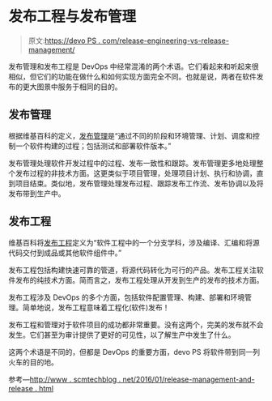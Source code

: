 # 发布工程与发布管理

> 原文:[https://devo PS . com/release-engineering-vs-release-management/](https://devops.com/release-engineering-vs-release-management/)

发布管理和发布工程是 DevOps 中经常混淆的两个术语。它们看起来和听起来很相似，但它们的功能在做什么和如何实现方面完全不同。也就是说，两者在软件发布的更大图景中服务于相同的目的。

## 发布管理

根据维基百科的定义，[发布管理](https://en.wikipedia.org/wiki/Release_management)是“通过不同的阶段和环境管理、计划、调度和控制一个软件构建的过程；包括测试和部署软件版本。”

发布管理处理软件开发过程中的过程、发布一致性和跟踪。发布管理更多地处理整个发布过程的非技术方面。这更类似于项目管理，处理项目计划、执行和协调，直到项目结束。类似地，发布管理处理发布过程、跟踪发布工作流、发布协调以及将发布带到生产中。

## 发布工程

维基百科将[发布工程](https://en.wikipedia.org/wiki/Release_engineering)定义为“软件工程中的一个分支学科，涉及编译、汇编和将源代码交付到成品或其他软件组件中。”

发布工程包括构建快速可靠的管道，将源代码转化为可行的产品。发布工程关注软件发布的纯技术方面。简而言之，发布工程处理从开发到生产的发布的技术方面。

发布工程涉及 DevOps 的多个方面，包括软件配置管理、构建、部署和环境管理。简单地说，发布工程意味着工程化(软件)发布！

发布工程和管理对于软件项目的成功都非常重要。没有这两个，完美的发布就不会发生。它们甚至为审计提供了更好的可见性，以了解生产中发生了什么。

这两个术语是不同的，但都是 DevOps 的重要方面，devo PS 将软件带到同一列火车的目的地。

参考—[http://www . scmtechblog . net/2016/01/release-management-and-release . html](http://www.scmtechblog.net/2016/01/release-management-and-release.html)